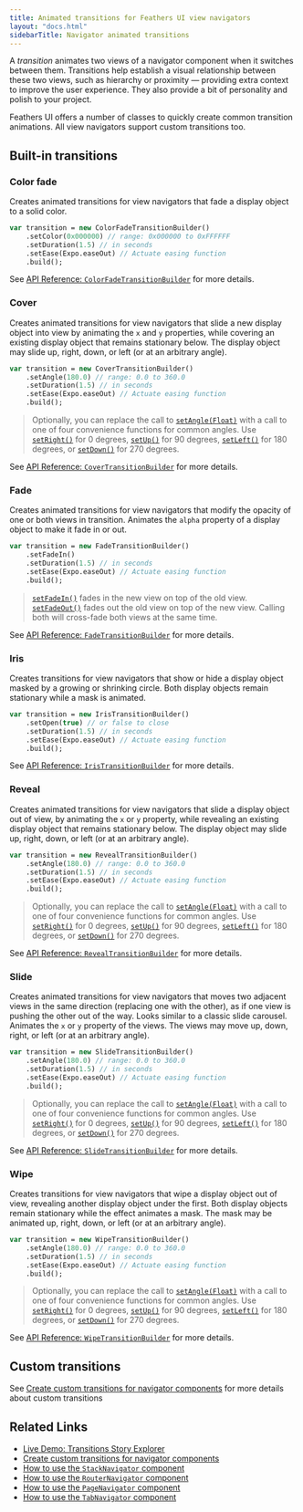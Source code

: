 ```yaml
---
title: Animated transitions for Feathers UI view navigators
layout: "docs.html"
sidebarTitle: Navigator animated transitions
---
```


A _transition_ animates two views of a navigator component when it switches between them. Transitions help establish a visual relationship between these two views, such as hierarchy or proximity — providing extra context to improve the user experience. They also provide a bit of personality and polish to your project.

Feathers UI offers a number of classes to quickly create common transition animations. All view navigators support custom transitions too.

## Built-in transitions

### Color fade

Creates animated transitions for view navigators that fade a display object to a solid color.

```haxe
var transition = new ColorFadeTransitionBuilder()
    .setColor(0x000000) // range: 0x000000 to 0xFFFFFF
    .setDuration(1.5) // in seconds
    .setEase(Expo.easeOut) // Actuate easing function
    .build();
```

See [API Reference: `ColorFadeTransitionBuilder`](https://api.feathersui.com/current/feathers/motion/transitions/ColorFadeTransitionBuilder.html) for more details.

### Cover

Creates animated transitions for view navigators that slide a new display object into view by animating the `x` and `y` properties, while covering an existing display object that remains stationary below. The display object may slide up, right, down, or left (or at an arbitrary angle).

```haxe
var transition = new CoverTransitionBuilder()
    .setAngle(180.0) // range: 0.0 to 360.0
    .setDuration(1.5) // in seconds
    .setEase(Expo.easeOut) // Actuate easing function
    .build();
```

> Optionally, you can replace the call to [`setAngle(Float)`](https://api.feathersui.com/current/feathers/motion/transitions/CoverTransitionBuilder.html#setAngle) with a call to one of four convenience functions for common angles. Use [`setRight()`](https://api.feathersui.com/current/feathers/motion/transitions/CoverTransitionBuilder.html#setRight) for 0 degrees, [`setUp()`](https://api.feathersui.com/current/feathers/motion/transitions/CoverTransitionBuilder.html#setUp) for 90 degrees, [`setLeft()`](https://api.feathersui.com/current/feathers/motion/transitions/CoverTransitionBuilder.html#setLeft) for 180 degrees, or [`setDown()`](https://api.feathersui.com/current/feathers/motion/transitions/CoverTransitionBuilder.html#setDown) for 270 degrees.

See [API Reference: `CoverTransitionBuilder`](https://api.feathersui.com/current/feathers/motion/transitions/CoverTransitionBuilder.html) for more details.

### Fade

Creates animated transitions for view navigators that modify the opacity of one or both views in transition. Animates the `alpha` property of a display object to make it fade in or out.

```haxe
var transition = new FadeTransitionBuilder()
    .setFadeIn()
    .setDuration(1.5) // in seconds
    .setEase(Expo.easeOut) // Actuate easing function
    .build();
```

> [`setFadeIn()`](https://api.feathersui.com/current/feathers/motion/transitions/FadeTransitionBuilder.html#setFadeIn) fades in the new view on top of the old view. [`setFadeOut()`](https://api.feathersui.com/current/feathers/motion/transitions/FadeTransitionBuilder.html#setFadeOut) fades out the old view on top of the new view. Calling both will cross-fade both views at the same time.

See [API Reference: `FadeTransitionBuilder`](https://api.feathersui.com/current/feathers/motion/transitions/FadeTransitionBuilder.html) for more details.

### Iris

Creates transitions for view navigators that show or hide a display object masked by a growing or shrinking circle. Both display objects remain stationary while a mask is animated.

```haxe
var transition = new IrisTransitionBuilder()
    .setOpen(true) // or false to close
    .setDuration(1.5) // in seconds
    .setEase(Expo.easeOut) // Actuate easing function
    .build();
```

See [API Reference: `IrisTransitionBuilder`](https://api.feathersui.com/current/feathers/motion/transitions/IrisTransitionBuilder.html) for more details.

### Reveal

Creates animated transitions for view navigators that slide a display object out of view, by animating the `x` or `y` property, while revealing an existing display object that remains stationary below. The display object may slide up, right, down, or left (or at an arbitrary angle).

```haxe
var transition = new RevealTransitionBuilder()
    .setAngle(180.0) // range: 0.0 to 360.0
    .setDuration(1.5) // in seconds
    .setEase(Expo.easeOut) // Actuate easing function
    .build();
```

> Optionally, you can replace the call to [`setAngle(Float)`](https://api.feathersui.com/current/feathers/motion/transitions/RevealTransitionBuilder.html#setAngle) with a call to one of four convenience functions for common angles. Use [`setRight()`](https://api.feathersui.com/current/feathers/motion/transitions/RevealTransitionBuilder.html#setRight) for 0 degrees, [`setUp()`](https://api.feathersui.com/current/feathers/motion/transitions/RevealTransitionBuilder.html#setUp) for 90 degrees, [`setLeft()`](https://api.feathersui.com/current/feathers/motion/transitions/RevealTransitionBuilder.html#setLeft) for 180 degrees, or [`setDown()`](https://api.feathersui.com/current/feathers/motion/transitions/RevealTransitionBuilder.html#setDown) for 270 degrees.

See [API Reference: `RevealTransitionBuilder`](https://api.feathersui.com/current/feathers/motion/transitions/RevealTransitionBuilder.html) for more details.

### Slide

Creates animated transitions for view navigators that moves two adjacent views in the same direction (replacing one with the other), as if one view is pushing the other out of the way. Looks similar to a classic slide carousel. Animates the `x` or `y` property of the views. The views may move up, down, right, or left (or at an arbitrary angle).

```haxe
var transition = new SlideTransitionBuilder()
    .setAngle(180.0) // range: 0.0 to 360.0
    .setDuration(1.5) // in seconds
    .setEase(Expo.easeOut) // Actuate easing function
    .build();
```

> Optionally, you can replace the call to [`setAngle(Float)`](https://api.feathersui.com/current/feathers/motion/transitions/SlideTransitionBuilder.html#setAngle) with a call to one of four convenience functions for common angles. Use [`setRight()`](https://api.feathersui.com/current/feathers/motion/transitions/SlideTransitionBuilder.html#setRight) for 0 degrees, [`setUp()`](https://api.feathersui.com/current/feathers/motion/transitions/SlideTransitionBuilder.html#setUp) for 90 degrees, [`setLeft()`](https://api.feathersui.com/current/feathers/motion/transitions/SlideTransitionBuilder.html#setLeft) for 180 degrees, or [`setDown()`](https://api.feathersui.com/current/feathers/motion/transitions/SlideTransitionBuilder.html#setDown) for 270 degrees.

See [API Reference: `SlideTransitionBuilder`](https://api.feathersui.com/current/feathers/motion/transitions/SlideTransitionBuilder.html) for more details.

### Wipe

Creates transitions for view navigators that wipe a display object out of view, revealing another display object under the first. Both display objects remain stationary while the effect animates a mask. The mask may be animated up, right, down, or left (or at an arbitrary angle).

```haxe
var transition = new WipeTransitionBuilder()
    .setAngle(180.0) // range: 0.0 to 360.0
    .setDuration(1.5) // in seconds
    .setEase(Expo.easeOut) // Actuate easing function
    .build();
```

> Optionally, you can replace the call to [`setAngle(Float)`](https://api.feathersui.com/current/feathers/motion/transitions/WipeTransitionBuilder.html#setAngle) with a call to one of four convenience functions for common angles. Use [`setRight()`](https://api.feathersui.com/current/feathers/motion/transitions/WipeTransitionBuilder.html#setRight) for 0 degrees, [`setUp()`](https://api.feathersui.com/current/feathers/motion/transitions/WipeTransitionBuilder.html#setUp) for 90 degrees, [`setLeft()`](https://api.feathersui.com/current/feathers/motion/transitions/WipeTransitionBuilder.html#setLeft) for 180 degrees, or [`setDown()`](https://api.feathersui.com/current/feathers/motion/transitions/WipeTransitionBuilder.html#setDown) for 270 degrees.

See [API Reference: `WipeTransitionBuilder`](https://api.feathersui.com/current/feathers/motion/transitions/WipeTransitionBuilder.html) for more details.

## Custom transitions

See [Create custom transitions for navigator components](./custom-navigator-transitions.md) for more details about custom transitions

## Related Links

- [Live Demo: Transitions Story Explorer](/samples/haxe-openfl/story-explorer/transitions/)
- [Create custom transitions for navigator components](./custom-navigator-transitions.md)
- [How to use the `StackNavigator` component](./stack-navigator.md)
- [How to use the `RouterNavigator` component](./router-navigator.md)
- [How to use the `PageNavigator` component](./page-navigator.md)
- [How to use the `TabNavigator` component](./tab-navigator.md)
